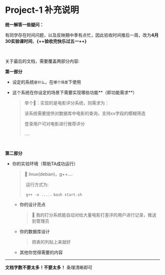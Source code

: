 # Project-1 补充说明

**统一解答一些疑问：**

有同学存在时间问题，以及反映期中季有点忙，因此验收时间推后一周，改为**4月30实验课时间**，**{++验收完快乐过五一++}**

<br>

关于最后的文档，需要覆盖两部分内容:

**第一部分**

* 设定的系统`是什么`，在`哪个场景`下使用

* 这个系统在你设定的场景下需要实现哪些功能**（即功能需求**）

    > 举个🌰：实现的是电影评分系统，则需求为：
    >
    > 该系统需要提供对数据库中电影的查询，支持xx字段的模糊筛选
    >
    > 登录用户可对电影进行推荐评分
    >
    > ....

<br>

**第二部分**

* 你的实验环境（帮助TA成功运行）

     > 🌰 linux(debian)，g++....
     >
     > ​      运行方式为:
     >
     > ​      `g++ -o .....`  `bash start.sh`
     >
     >


   * 你的设计亮点

     > 🌰 我的打分系统能自动对给大量电影打差评的用户进行记录，推送到管理员


   * 你的数据库设计

     > 把表的列贴上来就好


   * 其他你觉得需要的内容

------



**文档字数不要太多！不要太多！** 条理清晰即可
